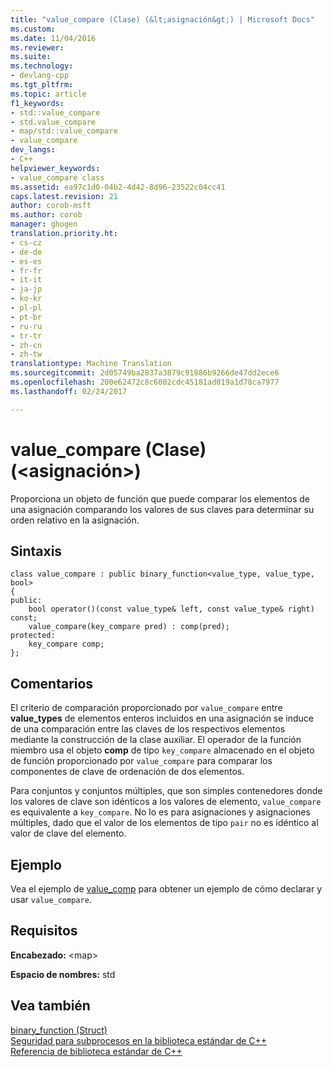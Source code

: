 ```yaml
---
title: "value_compare (Clase) (&lt;asignación&gt;) | Microsoft Docs"
ms.custom: 
ms.date: 11/04/2016
ms.reviewer: 
ms.suite: 
ms.technology:
- devlang-cpp
ms.tgt_pltfrm: 
ms.topic: article
f1_keywords:
- std::value_compare
- std.value_compare
- map/std::value_compare
- value_compare
dev_langs:
- C++
helpviewer_keywords:
- value_compare class
ms.assetid: ea97c1d0-04b2-4d42-8d96-23522c04cc41
caps.latest.revision: 21
author: corob-msft
ms.author: corob
manager: ghogen
translation.priority.ht:
- cs-cz
- de-de
- es-es
- fr-fr
- it-it
- ja-jp
- ko-kr
- pl-pl
- pt-br
- ru-ru
- tr-tr
- zh-cn
- zh-tw
translationtype: Machine Translation
ms.sourcegitcommit: 2d05749ba2837a3879c91886b9266de47dd2ece6
ms.openlocfilehash: 200e62472c8c6002cdc45181ad019a1d78ca7977
ms.lasthandoff: 02/24/2017

---
```

# <a name="valuecompare-class-ltmapgt"></a>value_compare (Clase) (&lt;asignación&gt;)
Proporciona un objeto de función que puede comparar los elementos de una asignación comparando los valores de sus claves para determinar su orden relativo en la asignación.  
  
## <a name="syntax"></a>Sintaxis  
  
```
class value_compare : public binary_function<value_type, value_type, bool>
{
public:
    bool operator()(const value_type& left, const value_type& right) const;
    value_compare(key_compare pred) : comp(pred);
protected:
    key_compare comp;
};
```  
  
## <a name="remarks"></a>Comentarios  
 El criterio de comparación proporcionado por `value_compare` entre **value_types** de elementos enteros incluidos en una asignación se induce de una comparación entre las claves de los respectivos elementos mediante la construcción de la clase auxiliar. El operador de la función miembro usa el objeto **comp** de tipo `key_compare` almacenado en el objeto de función proporcionado por `value_compare` para comparar los componentes de clave de ordenación de dos elementos.  
  
 Para conjuntos y conjuntos múltiples, que son simples contenedores donde los valores de clave son idénticos a los valores de elemento, `value_compare` es equivalente a `key_compare`. No lo es para asignaciones y asignaciones múltiples, dado que el valor de los elementos de tipo `pair` no es idéntico al valor de clave del elemento.  
  
## <a name="example"></a>Ejemplo  
  Vea el ejemplo de [value_comp](../standard-library/map-class.md#map__value_comp) para obtener un ejemplo de cómo declarar y usar `value_compare`.  
  
## <a name="requirements"></a>Requisitos  
 **Encabezado:** \<map>  
  
 **Espacio de nombres:** std  
  
## <a name="see-also"></a>Vea también  
 [binary_function (Struct)](../standard-library/binary-function-struct.md)   
 [Seguridad para subprocesos en la biblioteca estándar de C++](../standard-library/thread-safety-in-the-cpp-standard-library.md)   
 [Referencia de biblioteca estándar de C++](../standard-library/cpp-standard-library-reference.md)




